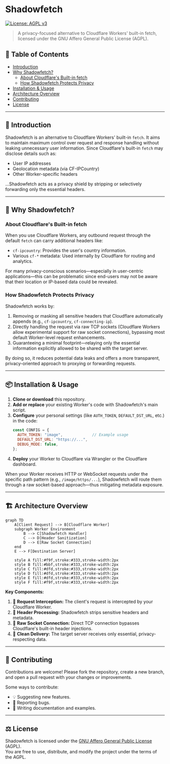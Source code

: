 # Shadowfetch

[![License: AGPL v3](https://img.shields.io/badge/License-AGPL%20v3-blue.svg)](https://www.gnu.org/licenses/agpl-3.0)

> A privacy-focused alternative to Cloudflare Workers' built-in fetch, licensed under the GNU Affero General Public License (AGPL).

## 📑 Table of Contents
- [Introduction](#introduction)
- [Why Shadowfetch?](#why-shadowfetch)
  - [About Cloudflare's Built-in fetch](#about-cloudflares-built-in-fetch)
  - [How Shadowfetch Protects Privacy](#how-shadowfetch-protects-privacy)
- [Installation & Usage](#installation--usage)
- [Architecture Overview](#architecture-overview)
- [Contributing](#contributing)
- [License](#license)

---

<a id="introduction"></a>
## 🌟 Introduction

Shadowfetch is an alternative to Cloudflare Workers' built-in `fetch`. It aims to maintain maximum control over request and response handling without leaking unnecessary user information. Since Cloudflare's built-in `fetch` may disclose details such as:
- User IP addresses
- Geolocation metadata (via CF-IPCountry)
- Other Worker-specific headers

…Shadowfetch acts as a privacy shield by stripping or selectively forwarding only the essential headers.

---

<a id="why-shadowfetch"></a>
## 🤔 Why Shadowfetch?

<a id="about-cloudflares-built-in-fetch"></a>
### About Cloudflare's Built-in fetch

When you use Cloudflare Workers, any outbound request through the default `fetch` can carry additional headers like:
- `cf-ipcountry`: Provides the user's country information.
- Various `cf-*` metadata: Used internally by Cloudflare for routing and analytics.

For many privacy-conscious scenarios—especially in user-centric applications—this can be problematic since end-users may not be aware that their location or IP-based data could be revealed.

<a id="how-shadowfetch-protects-privacy"></a>
### How Shadowfetch Protects Privacy

Shadowfetch works by:
1. Removing or masking all sensitive headers that Cloudflare automatically appends (e.g., `cf-ipcountry`, `cf-connecting-ip`).
2. Directly handling the request via raw TCP sockets (Cloudflare Workers allow experimental support for raw socket connections), bypassing most default Worker-level request enhancements.
3. Guaranteeing a minimal footprint—relaying only the essential information explicitly allowed to be shared with the target server.

By doing so, it reduces potential data leaks and offers a more transparent, privacy-oriented approach to proxying or forwarding requests.

---

<a id="installation--usage"></a>
## 📦 Installation & Usage

1. **Clone or download** this repository.
2. **Add or replace** your existing Worker's code with Shadowfetch's main script.
3. **Configure** your personal settings (like `AUTH_TOKEN`, `DEFAULT_DST_URL`, etc.) in the code:
   ```js
   const CONFIG = {
     AUTH_TOKEN: "image",             // Example usage
     DEFAULT_DST_URL: "https://...",  
     DEBUG_MODE: false,
   };
   ```
4. **Deploy** your Worker to Cloudflare via Wrangler or the Cloudflare dashboard.

When your Worker receives HTTP or WebSocket requests under the specific path pattern (e.g., `/image/https/...`), Shadowfetch will route them through a raw socket-based approach—thus mitigating metadata exposure.

---

<a id="architecture-overview"></a>
## 🏗️ Architecture Overview

```mermaid
graph TD
    A[Client Request] --> B[Cloudflare Worker]
    subgraph Worker Environment
        B --> C[Shadowfetch Handler]
        C --> D[Header Sanitization]
        D --> E[Raw Socket Connection]
    end
    E --> F[Destination Server]
    
    style A fill:#f9f,stroke:#333,stroke-width:2px
    style B fill:#bbf,stroke:#333,stroke-width:2px
    style C fill:#dfd,stroke:#333,stroke-width:2px
    style D fill:#dfd,stroke:#333,stroke-width:2px
    style E fill:#dfd,stroke:#333,stroke-width:2px
    style F fill:#f9f,stroke:#333,stroke-width:2px
```

**Key Components:**
1. 🔄 **Request Interception:** The client's request is intercepted by your Cloudflare Worker.
2. 🧹 **Header Processing:** Shadowfetch strips sensitive headers and metadata.
3. 🔌 **Raw Socket Connection:** Direct TCP connection bypasses Cloudflare's built-in header injections.
4. 📨 **Clean Delivery:** The target server receives only essential, privacy-respecting data.

---

<a id="contributing"></a>
## 👥 Contributing

Contributions are welcome! Please fork the repository, create a new branch, and open a pull request with your changes or improvements.

Some ways to contribute:
- 💡 Suggesting new features.
- 🐛 Reporting bugs.
- 📝 Writing documentation and examples.

---

<a id="license"></a>
## ⚖️ License

Shadowfetch is licensed under the [GNU Affero General Public License](https://www.gnu.org/licenses/agpl-3.0.html) (AGPL).  
You are free to use, distribute, and modify the project under the terms of the AGPL.
